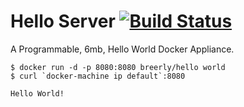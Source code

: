 Hello Server [![Build Status](https://travis-ci.org/breerly/hello-server.svg?branch=master)](https://travis-ci.org/breerly/hello-server)
============

A Programmable, 6mb, Hello World Docker Appliance.

```
$ docker run -d -p 8080:8080 breerly/hello world
$ curl `docker-machine ip default`:8080

Hello World!
```

